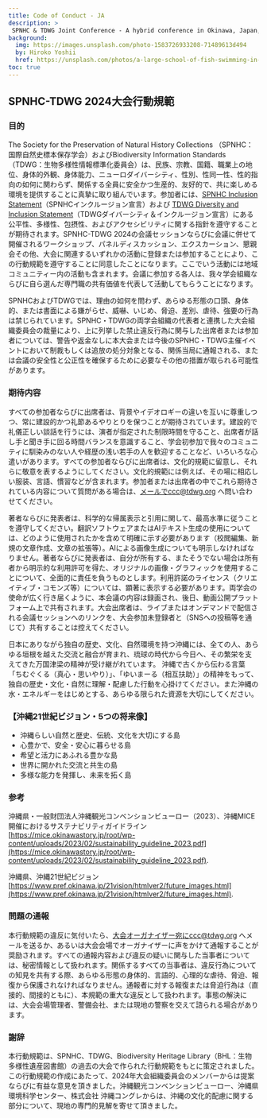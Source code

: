 ```yaml
---
title: Code of Conduct - JA
description: >
 SPNHC & TDWG Joint Conference - A hybrid conference in Okinawa, Japan, 2-6 September 2024
background:
  img: https://images.unsplash.com/photo-1583726933208-71489613d494
  by: Hiroko Yoshii
  href: https://unsplash.com/photos/a-large-school-of-fish-swimming-in-the-ocean-vYsOa_s3C6g
toc: true
---
```


## SPNHC-TDWG 2024大会行動規範

### 目的

The Society for the Preservation of Natural History Collections （SPNHC：国際自然史標本保存学会）およびBiodiversity Information Standards（TDWG：生物多様性情報標準化委員会）は、民族、宗教、国籍、職業上の地位、身体的外観、身体能力、ニューロダイバーシティ、性別、性同一性、性的指向の如何に関わらず、関係する全員に安全かつ生産的、友好的で、共に楽しめる環境を提供することに真摯に取り組んでいます。参加者には、[SPNHC Inclusion Statement](https://spnhc.org/spnhc-inclusion-statement/)（SPNHCインクルージョン宣言）および [TDWG Diversity and Inclusion Statement](https://www.tdwg.org/about/diversity-inclusion/)（TDWGダイバーシティ＆インクルージョン宣言）にある公平性、多様性、包摂性、およびアクセシビリティに関する指針を遵守することが期待されます。SPNHC-TDWG 2024の会議セッションならびに会議に併せて開催されるワークショップ、パネルディスカッション、エクスカーション、懇親会その他、大会に関連するいずれかの活動に登録または参加することにより、この行動規範を遵守することに同意したことになります。ここでいう活動には地域コミュニティー内の活動も含まれます。会議に参加する各人は、我々学会組織ならびに自ら選んだ専門職の共有価値を代表して活動してもらうことになります。

SPNHCおよびTDWGでは、理由の如何を問わず、あらゆる形態の口頭、身体的、または書面による嫌がらせ、威嚇、いじめ、脅迫、差別、虐待、強要の行為は禁じられています。SPNHC・TDWGの両学会組織の代表者と連携した大会組織委員会の裁量により、上に列挙した禁止違反行為に関与した出席者または参加者については、警告や返金なしに本大会または今後のSPNHC・TDWG主催イベントにおいて制裁もしくは追放の処分対象となる、関係当局に通報される、または会議の安全性と公正性を確保するために必要なその他の措置が取られる可能性があります。

### 期待内容

すべての参加者ならびに出席者は、背景やイデオロギーの違いを互いに尊重しつつ、常に建設的かつ礼節あるやりとりを保つことが期待されています。建設的で礼儀正しい談話を行うには、演者が指定された制限時間を守ること、出席者が話し手と聞き手に回る時間バランスを意識すること、学会初参加で我々のコミュニティに馴染みのない人や経歴の浅い若手の人を歓迎することなど、いろいろな心遣いがあります。すべての参加者ならびに出席者は、文化的規範に留意し、それらに敬意を表するようにしてください。文化的規範には例えば、その場に相応しい服装、言語、慣習などが含まれます。参加者または出席者の中でこれら期待されている内容について質問がある場合は、メールでccc@tdwg.org へ問い合わせてください。

著者ならびに発表者は、科学的な帰属表示と引用に関して、最高水準に従うことを遵守してください。翻訳ソフトウェアまたはAIテキスト生成の使用については、どのように使用されたかを含めて明確に示す必要があります（校閲編集、新規の文章作成、文章の拡張等）。AIによる画像生成についても明示しなければなりません。著者ならびに発表者は、自分が所有する、またそうでない場合は所有者から明示的な利用許可を得た、オリジナルの画像・グラフィックを使用することについて、全面的に責任を負うものとします。利用許諾のライセンス（クリエイティブ・コモンズ等）については、顕著に表示する必要があります。両学会の使命が広く行き届くように、本会議の内容は録画され、後日、動画公開プラットフォーム上で共有されます。大会出席者は、ライブまたはオンデマンドで配信される会議セッションへのリンクを、大会参加未登録者と（SNSへの投稿等を通じて）共有することは控えてください。


日本にありながら独自の歴史、文化、自然環境を持つ沖縄には、全ての人、あらゆる垣根を越えた交流と融合が育まれ、琉球の時代から今日へ、その繁栄を支えてきた万国津梁の精神が受け継がれています。
沖縄で古くから伝わる言葉「ちむぐくる（真心・思いやり）」、「ゆいまーる（相互扶助）」の精神をもって、独自の歴史・文化・自然に理解・配慮した行動を心掛けてください。また沖縄の水・エネルギーをはじめとする、あらゆる限られた資源を大切にしてください。

### 【沖縄21世紀ビジョン・5つの将来像】

- 沖縄らしい自然と歴史、伝統、文化を大切にする島
- 心豊かで、安全・安心に暮らせる島
- 希望と活力にあふれる豊かな島
- 世界に開かれた交流と共生の島
- 多様な能力を発揮し、未来を拓く島

### 参考

沖縄県・一般財団法人沖縄観光コンベンションビューロー（2023）、沖縄MICE 開催におけるサステナビリティガイドライン
[https://mice.okinawastory.jp/root/wp-content/uploads/2023/02/sustainability_guideline_2023.pdf](https://mice.okinawastory.jp/root/wp-content/uploads/2023/02/sustainability_guideline_2023.pdf).

沖縄県、沖縄21世紀ビジョン
[https://www.pref.okinawa.jp/21vision/htmlver2/future_images.html](https://www.pref.okinawa.jp/21vision/htmlver2/future_images.html).
 
### 問題の通報

本行動規範の違反に気付いたら、大会オーガナイザー宛にccc@tdwg.org へメールを送るか、あるいは大会会場でオーガナイザーに声をかけて通報することが奨励されます。すべての通報内容および違反の疑いに関与した当事者については、秘密情報として扱われます。関係するすべての当事者は、違反行為についての知見を共有する際、あらゆる形態の身体的、言語的、心理的な虐待、脅迫、報復から保護されなければなりません。通報者に対する報復または脅迫行為は（直接的、間接的ともに）、本規範の重大な違反として扱われます。事態の解決には、大会会場管理者、警備会社、または現地の警察を交えて諮られる場合があります。

### 謝辞

本行動規範は、SPNHC、TDWG、Biodiversity Heritage Library（BHL：生物多様性遺産図書館）の過去の大会で作られた行動規範をもとに策定されました。この行動規範の作成にあたって、2024年大会組織委員会のメンバーからは提案ならびに有益な意見を頂きました。沖縄観光コンベンションビューロー、沖縄県環境科学センター、株式会社 沖縄コングレからは、沖縄の文化的配慮に関する部分について、現地の専門的見解を寄せて頂きました。

